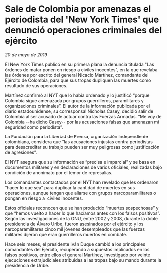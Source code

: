 # Sale de Colombia por amenazas el periodista del 'New York Times' que denunció operaciones criminales del ejército

*20 de mayo de 2019*

El New York Times publicó en su primera plana la denuncia titulada "Las órdenes de matar ponen en riesgo a civiles inocentes", en la que revelaba las órdenes por escrito del general Nicacio Martínez, comandante del Ejército de Colombia, para que sus tropas dupliquen las muertes como resultado de sus operaciones.

Martínez confirmó al NYT que lo había ordenado y lo justificó “porque Colombia sigue amenazada por grupos guerrilleros, paramilitares y organizaciones criminales”. El autor de la información publicada por el diario estadounidense, su corresponsal Nicholas Casey, decidió salir de Colombia al ser acusado de actuar contra las Fuerzas Armadas. “Me voy de Colombia --ha dicho Casey-- por las acusaciones falsas que amenazan mi seguridad como periodista”.

La Fundación para la Libertad de Prensa, organización independiente colombiana, considera que “las acusaciones injustas contra periodistas para desacreditar su trabajo pueden ser muy peligrosas como justificación de agresiones”.

El NYT asegura que su información es “precisa e imparcial” y se basa en documentos militares y en declaraciones de varios oficiales, realizadas bajo condición de anonimato por el temor de represalias.

Los comandantes contactados por el NYT han revelado que les ordenaron “hacer lo que sea” para duplicar la cantidad de muertes en sus operaciones, aunque tengan que aliarse con grupos narcoparamilitares o pongan en riesgo a  civiles inocentes.

Estos oficiales reconocen que se han producido “muertes sospechosas” y que “hemos vuelto a hacer lo que hacíamos antes con los falsos positivos”. Según las investigaciones de la ONU, entre 2002 y 2008, durante la doble presidencia de Álvaro Uribe, fueron asesinados por el ejército y los narcoparamilitares cinco mil jóvenes desempleados que las fuerzas militares dijeron que eran guerrilleros muertos en combate.

Hace seis meses, el presidente Iván Duque cambió a los principales comandantes del Ejército, recuperando a supuestos implicados en los falsos positivos, entre ellos el general Martínez, investigado por veinte ejecuciones extrajudiciales atribuidas a las tropas bajo su mando durante la presidencia de Uribe.
